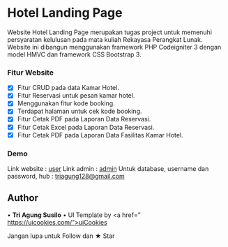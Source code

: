 # Hotel Landing Page

Website Hotel Landing Page merupakan tugas project untuk memenuhi persyaratan kelulusan pada mata kuliah Rekayasa Perangkat Lunak.<br> 
Website ini dibangun menggunakan framework PHP Codeigniter 3 dengan model HMVC dan framework CSS Bootstrap 3.

### Fitur Website
* [x] Fitur CRUD pada data Kamar Hotel.
* [x] Fitur Reservasi untuk pesan kamar hotel.
* [x] Menggunakan fitur kode booking.
* [x] Terdapat halaman untuk cek kode booking.
* [x] Fitur Cetak PDF pada Laporan Data  Reservasi.
* [x] Fitur Cetak Excel pada Laporan Data Reservasi.
* [x] Fitur Cetak PDF pada Laporan Data Fasilitas Kamar Hotel.

### Demo
Link website : <a href=”https://hotel-landing-page.000webhostapp.com/”>user</a>
Link admin : <a href=”https://hotel-landing-page.000webhostapp.com/login”>admin</a>
Untuk database, username dan password, hub : triagung128@gmail.com

## Author
•	**Tri Agung Susilo**
•	UI Template by <a href=” https://uicookies.com/”>uiCookies</a>

Jangan lupa untuk Follow dan ★ Star

